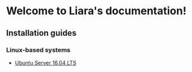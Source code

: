 # Welcome to Liara's documentation!

## Installation guides

### Linux-based systems
* [Ubuntu Server 16.04 LTS](ubuntuserver)
